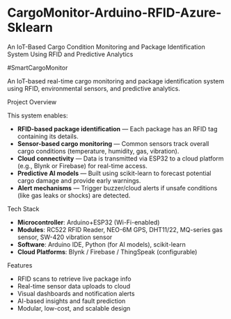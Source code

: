# CargoMonitor-Arduino-RFID-Azure-Sklearn
An IoT-Based Cargo Condition Monitoring and Package Identification System Using RFID and Predictive Analytics

#SmartCargoMonitor

An IoT-based real-time cargo monitoring and package identification system using RFID, environmental sensors, and predictive analytics.

Project Overview

This system enables:
- **RFID-based package identification** — Each package has an RFID tag containing its details.
- **Sensor-based cargo monitoring** — Common sensors track overall cargo conditions (temperature, humidity, gas, vibration).
- **Cloud connectivity** — Data is transmitted via ESP32 to a cloud platform (e.g., Blynk or Firebase) for real-time access.
- **Predictive AI models** — Built using scikit-learn to forecast potential cargo damage and provide early warnings.
- **Alert mechanisms** — Trigger buzzer/cloud alerts if unsafe conditions (like gas leaks or shocks) are detected.

Tech Stack

- **Microcontroller**: Arduino+ESP32 (Wi-Fi-enabled)
- **Modules**: RC522 RFID Reader, NEO-6M GPS, DHT11/22, MQ-series gas sensor, SW-420 vibration sensor
- **Software**: Arduino IDE, Python (for AI models), scikit-learn
- **Cloud Platforms**: Blynk / Firebase / ThingSpeak (configurable)

Features

- RFID scans to retrieve live package info
- Real-time sensor data uploads to cloud
- Visual dashboards and notification alerts
- AI-based insights and fault prediction
- Modular, low-cost, and scalable design


